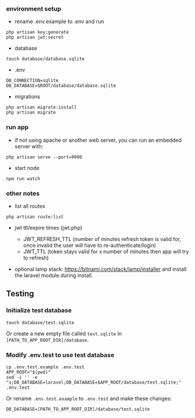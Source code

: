 ### environment setup
- rename .env.example to .env and run
```
php artisan key:generate
php artisan jwt:secret
```

- database
```
touch database/database.sqlite
```
  - .env 
```
DB_CONNECTION=sqlite
DB_DATABASE=$ROOT/database/database.sqlite
```
  - migrations
```
php artisan migrate:install
php artisan migrate
```

### run app
- if not using apache or another web server, you can run an embedded server with:
```
php artisan serve --port=9090
```
- start node
```
npm run watch
```

### other notes
- list all routes
```
php artisan route:list
```

- jwt ttl/expire times (jwt.php)
  - JWT_REFRESH_TTL (number of minutes refresh token is valid for, once invalid the user will have to re-authenticate/login)
  - JWT_TTL (token stays valid for x number of minutes then app will try to refresh)

- optional lamp stack: https://bitnami.com/stack/lamp/installer and install the laravel module during install.

Testing
-------

### Initialize test database
```
touch database/test.sqlite
```

Or create a new empty file called `test.sqlite` in
`[PATH_TO_APP_ROOT_DIR]/database`.

### Modify .env.test to use test database
```
cp .env.test.example .env.test
APP_ROOT="$(pwd)"
sed -i '' -e "s;DB_DATABASE=laravel;DB_DATABASE=$APP_ROOT/database/test.sqlite;" .env.test
```

Or rename `.env.test.example` to `.env.test` and make these changes:

```
DB_DATABASE=[PATH_TO_APP_ROOT_DIR]/database/test.sqlite
```
